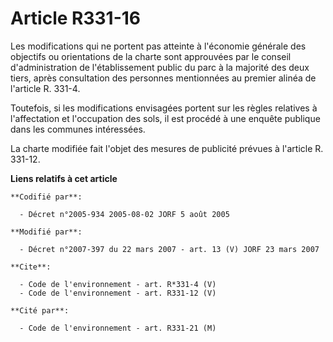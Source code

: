 # Article R331-16

Les modifications qui ne portent pas atteinte à l'économie générale des objectifs ou orientations de la charte sont
approuvées par le conseil d'administration de l'établissement public du parc à la majorité des deux tiers, après consultation
des personnes mentionnées au premier alinéa de l'article R. 331-4. 

Toutefois, si les modifications envisagées portent sur les règles relatives à l'affectation et l'occupation des sols, il est
procédé à une enquête publique dans les communes intéressées. 

La charte modifiée fait l'objet des mesures de publicité prévues à l'article R. 331-12.

**Liens relatifs à cet article**

	**Codifié par**:

	  - Décret n°2005-934 2005-08-02 JORF 5 août 2005

	**Modifié par**:

	  - Décret n°2007-397 du 22 mars 2007 - art. 13 (V) JORF 23 mars 2007

	**Cite**:

	  - Code de l'environnement - art. R*331-4 (V)
	  - Code de l'environnement - art. R331-12 (V)

	**Cité par**:

	  - Code de l'environnement - art. R331-21 (M)

